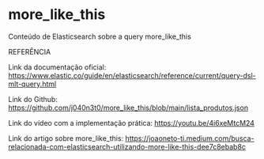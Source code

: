 # more_like_this
Conteúdo de Elasticsearch sobre a query more_like_this


REFERÊNCIA

Link da documentação oficial: https://www.elastic.co/guide/en/elasticsearch/reference/current/query-dsl-mlt-query.html

Link do Github: https://github.com/j040n3t0/more_like_this/blob/main/lista_produtos.json

Link do vídeo com a implementação prática: https://youtu.be/4i6xeMtcM24

Link do artigo sobre more_like_this: https://joaoneto-ti.medium.com/busca-relacionada-com-elasticsearch-utilizando-more-like-this-dee7c8ebab8c
